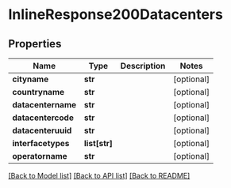 # InlineResponse200Datacenters

## Properties
Name | Type | Description | Notes
------------ | ------------- | ------------- | -------------
**cityname** | **str** |  | [optional] 
**countryname** | **str** |  | [optional] 
**datacentername** | **str** |  | [optional] 
**datacentercode** | **str** |  | [optional] 
**datacenteruuid** | **str** |  | [optional] 
**interfacetypes** | **list[str]** |  | [optional] 
**operatorname** | **str** |  | [optional] 

[[Back to Model list]](../README.md#documentation-for-models) [[Back to API list]](../README.md#documentation-for-api-endpoints) [[Back to README]](../README.md)


